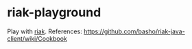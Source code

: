 riak-playground
===============

Play with [riak](http://basho.com/riak/).
References: https://github.com/basho/riak-java-client/wiki/Cookbook

